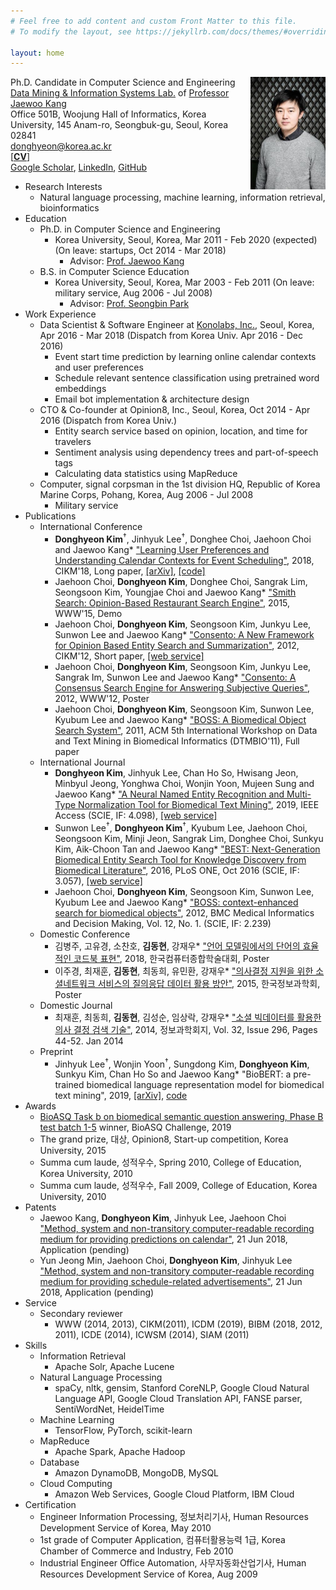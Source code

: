 ```yaml
---
# Feel free to add content and custom Front Matter to this file.
# To modify the layout, see https://jekyllrb.com/docs/themes/#overriding-theme-defaults

layout: home
---
```

<img align="right" width="120" height="180" src="/donghyeon_kim.jpg">Ph.D. Candidate in Computer Science and Engineering  
[Data Mining & Information Systems Lab.](https://dmis.korea.ac.kr) of [Professor Jaewoo Kang](https://dmis.korea.ac.kr/jaewoo-kang-p-i)  
Office 501B, Woojung Hall of Informatics, Korea University, 145 Anam-ro, Seongbuk-gu, Seoul, Korea 02841  
[donghyeon@korea.ac.kr](mailto:donghyeon@korea.ac.kr)  
[[__CV__]](/CV.pdf)  
[Google Scholar](https://scholar.google.co.kr/citations?user=xXtpg50AAAAJ&hl=en), [LinkedIn](https://www.linkedin.com/in/donghyeonk/), [GitHub](https://github.com/donghyeonk)
* Research Interests
    * Natural language processing, machine learning, information retrieval, bioinformatics
* Education
    * Ph.D. in Computer Science and Engineering
        * Korea University, Seoul, Korea, Mar 2011 - Feb 2020 (expected) (On leave: startups, Oct 2014 - Mar 2018)
            * Advisor: [Prof. Jaewoo Kang](https://dmis.korea.ac.kr/jaewoo-kang-p-i)
    * B.S. in Computer Science Education
        * Korea University, Seoul, Korea, Mar 2003 - Feb 2011 (On leave: military service, Aug 2006 - Jul 2008)
            * Advisor: [Prof. Seongbin Park](mailto:hyperspace@korea.ac.kr)
* Work Experience
    * Data Scientist & Software Engineer at [Konolabs, Inc.](https://kono.ai), Seoul, Korea, Apr 2016 - Mar 2018 (Dispatch from Korea Univ. Apr 2016 - Dec 2016)
        * Event start time prediction by learning online calendar contexts and user preferences
        * Schedule relevant sentence classification using pretrained word embeddings
        * Email bot implementation & architecture design
    * CTO & Co-founder at Opinion8, Inc., Seoul, Korea, Oct 2014 - Apr 2016 (Dispatch from Korea Univ.)
        * Entity search service based on opinion, location, and time for travelers
        * Sentiment analysis using dependency trees and part-of-speech tags
        * Calculating data statistics using MapReduce
    * Computer, signal corpsman in the 1st division HQ, Republic of Korea Marine Corps, Pohang, Korea, Aug 2006 - Jul 2008
        * Military service
* Publications
    * International Conference
        * **Donghyeon Kim**<sup>†</sup>, Jinhyuk Lee<sup>†</sup>, Donghee Choi, Jaehoon Choi and Jaewoo Kang* ["Learning User Preferences and Understanding Calendar Contexts for Event Scheduling"](https://dl.acm.org/citation.cfm?doid=3269206.3271712), 2018, CIKM'18, Long paper, [[arXiv]](https://arxiv.org/abs/1809.01316), [[code]](https://github.com/dmis-lab/nesa)
        * Jaehoon Choi, **Donghyeon Kim**, Donghee Choi, Sangrak Lim, Seongsoon Kim, Youngjae Choi and Jaewoo Kang* ["Smith Search: Opinion-Based Restaurant Search Engine"](https://dl.acm.org/citation.cfm?id=2742829), 2015, WWW'15, Demo
        * Jaehoon Choi, **Donghyeon Kim**, Seongsoon Kim, Junkyu Lee, Sunwon Lee and Jaewoo Kang* ["Consento: A New Framework for Opinion Based Entity Search and Summarization"](https://dl.acm.org/citation.cfm?id=2398547), 2012, CIKM'12, Short paper, [[web service]](http://consento.korea.ac.kr)
        * Jaehoon Choi, **Donghyeon Kim**, Seongsoon Kim, Junkyu Lee, Sangrak Im, Sunwon Lee and Jaewoo Kang* ["Consento: A Consensus Search Engine for Answering Subjective Queries"](https://dl.acm.org/citation.cfm?id=2188087), 2012, WWW'12, Poster
        * Jaehoon Choi, **Donghyeon Kim**, Seongsoon Kim, Sunwon Lee, Kyubum Lee and Jaewoo Kang* ["BOSS: A Biomedical Object Search System"](https://dl.acm.org/citation.cfm?id=2064702), 2011, ACM 5th International Workshop on Data and Text Mining in Biomedical Informatics (DTMBIO'11), Full paper
    * International Journal
        * **Donghyeon Kim**, Jinhyuk Lee, Chan Ho So, Hwisang Jeon, Minbyul Jeong, Yonghwa Choi, Wonjin Yoon, Mujeen Sung and Jaewoo Kang* ["A Neural Named Entity Recognition and Multi-Type Normalization Tool for Biomedical Text Mining"](https://doi.org/10.1109/ACCESS.2019.2920708), 2019, IEEE Access (SCIE, IF: 4.098), [[web service]](https://bern.korea.ac.kr)
        * Sunwon Lee<sup>†</sup>, **Donghyeon Kim**<sup>†</sup>, Kyubum Lee, Jaehoon Choi, Seongsoon Kim, Minji Jeon, Sangrak Lim, Donghee Choi, Sunkyu Kim, Aik-Choon Tan and Jaewoo Kang* ["BEST: Next-Generation Biomedical Entity Search Tool for Knowledge Discovery from Biomedical Literature"](https://doi.org/10.1371/journal.pone.0164680), 2016, PLoS ONE, Oct 2016 (SCIE, IF: 3.057), [[web service]](http://best.korea.ac.kr)
        * Jaehoon Choi, **Donghyeon Kim**, Seongsoon Kim, Sunwon Lee, Kyubum Lee and Jaewoo Kang* ["BOSS: context-enhanced search for biomedical objects"](https://doi.org/10.1186/1472-6947-12-S1-S7), 2012, BMC Medical Informatics and Decision Making, Vol. 12, No. 1. (SCIE, IF: 2.239)
    * Domestic Conference
        * 김병주, 고유경, 소찬호, **김동현**, 강재우* ["언어 모델링에서의 단어의 효율적인 코드북 표현"](http://www.dbpia.co.kr/journal/articleDetail?nodeId=NODE07502967), 2018, 한국컴퓨터종합학술대회, Poster
        * 이주경, 최재훈, **김동현**, 최동희, 유민환, 강재우* ["의사결정 지원을 위한 소셜네트워크 서비스의 질의응답 데이터 활용 방안"](http://www.dbpia.co.kr/journal/articleDetail?nodeId=NODE06602939), 2015, 한국정보과학회, Poster
    * Domestic Journal
        * 최재훈, 최동희, **김동현**, 김성순, 임상락, 강재우* ["소셜 빅데이터를 활용한 의사 결정 검색 기술"](http://www.dbpia.co.kr/journal/articleDetail?nodeId=NODE02344652), 2014, 정보과학회지, Vol. 32, Issue 296, Pages 44-52. Jan 2014
    * Preprint
        * Jinhyuk Lee<sup>†</sup>, Wonjin Yoon<sup>†</sup>, Sungdong Kim, **Donghyeon Kim**, Sunkyu Kim, Chan Ho So and Jaewoo Kang* "BioBERT: a pre-trained biomedical language representation model for biomedical text mining", 2019, [[arXiv]](https://arxiv.org/abs/1901.08746), [code](https://github.com/dmis-lab/biobert)
* Awards
    * [BioASQ Task b on biomedical semantic question answering, Phase B test batch 1-5](http://participants-area.bioasq.org/results/7b/phaseB/) winner, BioASQ Challenge, 2019
    * The grand prize, 대상, Opinion8, Start-up competition, Korea University, 2015
    * Summa cum laude, 성적우수, Spring 2010, College of Education, Korea University, 2010
    * Summa cum laude, 성적우수, Fall 2009, College of Education, Korea University, 2010
* Patents
    * Jaewoo Kang, **Donghyeon Kim**, Jinhyuk Lee, Jaehoon Choi ["Method, system and non-transitory computer-readable recording medium for providing predictions on calendar"](https://patents.google.com/patent/US20180174108A1/en), 21 Jun 2018, Application (pending)
    * Yun Jeong Min, Jaehoon Choi, **Donghyeon Kim**, Jinhyuk Lee ["Method, system and non-transitory computer-readable recording medium for providing schedule-related advertisements"](https://patents.google.com/patent/US20180174191A1/en), 21 Jun 2018, Application (pending)
* Service
    * Secondary reviewer
        * WWW (2014, 2013), CIKM(2011), ICDM (2019), BIBM (2018, 2012, 2011), ICDE (2014), ICWSM (2014), SIAM (2011)
* Skills
    * Information Retrieval
        * Apache Solr, Apache Lucene
    * Natural Language Processing
        * spaCy, nltk, gensim, Stanford CoreNLP, Google Cloud Natural Language API, Google Cloud Translation API, FANSE parser, SentiWordNet, HeidelTime
    * Machine Learning
        * TensorFlow, PyTorch, scikit-learn
    * MapReduce
        * Apache Spark, Apache Hadoop
    * Database
        * Amazon DynamoDB, MongoDB, MySQL
    * Cloud Computing
        * Amazon Web Services, Google Cloud Platform, IBM Cloud
* Certification
    * Engineer Information Processing, 정보처리기사, Human Resources Development Service of Korea, May 2010
    * 1st grade of Computer Application, 컴퓨터활용능력 1급, Korea Chamber of Commerce and Industry, Feb 2010
    * Industrial Engineer Office Automation, 사무자동화산업기사, Human Resources Development Service of Korea, Aug 2009
